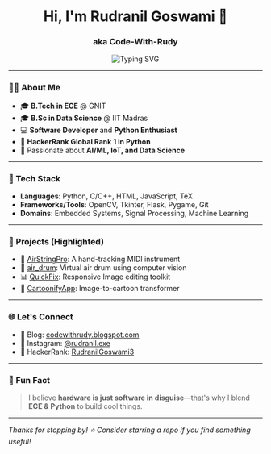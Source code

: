<h1 align="center">Hi, I'm Rudranil Goswami 👋</h1>
<h3 align="center">aka Code-With-Rudy</h3>

<p align="center">
  <img src="https://readme-typing-svg.demolab.com?font=Fira+Code&duration=2500&pause=1000&color=00FFAA&center=true&vCenter=true&width=435&lines=Pythonista+%7C+Electronics+Enthusiast;Software+Developer+%7C+IoT+Lover;AIML+%7C+Data+Science+Explorer" alt="Typing SVG" />
</p>

---

### 🧑‍💻 About Me

- 🎓 **B.Tech in ECE** @ GNIT  
- 🎓 **B.Sc in Data Science** @ IIT Madras  
- 💻 **Software Developer** and **Python Enthusiast**  
- 🥇 **HackerRank Global Rank 1 in Python**  
- 🔬 Passionate about **AI/ML, IoT, and Data Science**

---

### 🔧 Tech Stack

- **Languages**: Python, C/C++, HTML, JavaScript, TeX  
- **Frameworks/Tools**: OpenCV, Tkinter, Flask, Pygame, Git  
- **Domains**: Embedded Systems, Signal Processing, Machine Learning  

---

### 🚀 Projects (Highlighted)

- 🎵 [AirStringPro](https://github.com/Code-With-Rudy/AirStringPro): A hand-tracking MIDI instrument  
- 🥁 [air_drum](https://github.com/Code-With-Rudy/air_drum): Virtual air drum using computer vision  
- 📊 [QuickFix](https://github.com/Code-With-Rudy/QuickFix): Responsive Image editing toolkit  
- 🧩 [CartoonifyApp](https://github.com/Code-With-Rudy/CartoonifyApp): Image-to-cartoon transformer

---

### 🌐 Let's Connect

- 🔗 Blog: [codewithrudy.blogspot.com](https://codewithrudy.blogspot.com)  
- 📸 Instagram: [@rudranil.exe](https://www.instagram.com/rudranil.exe)  
- 💼 HackerRank: [RudranilGoswami3](https://www.hackerrank.com/profile/RudranilGoswami3)

---

### 🧠 Fun Fact
> I believe **hardware is just software in disguise**—that's why I blend **ECE & Python** to build cool things.

---

*Thanks for stopping by! ⭐ Consider starring a repo if you find something useful!*
